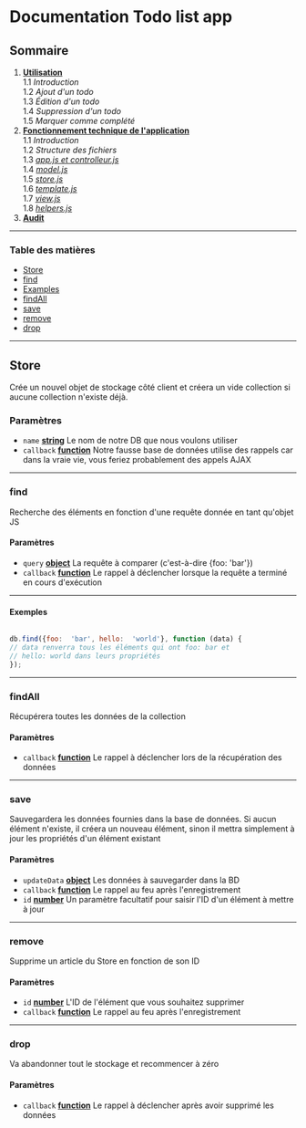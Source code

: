 # Documentation Todo list app


## Sommaire

1.  **[Utilisation](/todo-list-app/no_tech_use)** \
1.1 *Introduction* \
1.2 *Ajout d'un todo* \
1.3 *Édition d'un todo* \
1.4 *Suppression d'un todo* \
1.5 *Marquer comme complété*
2.  **[Fonctionnement technique de l'application](/todo-list-app/tech_use)** \
1.1 *Introduction* \
1.2 *Structure des fichiers* \
1.3 *[app.js et controlleur.js](/todo-list-app/tech_use_controller)* \
1.4 *[model.js](/todo-list-app/tech_use_model)* \
1.5 *[store.js](/todo-list-app/tech_use_storejs)* \
1.6 *[template.js](/todo-list-app/tech_use_template)* \
1.7 *[view.js](/todo-list-app/tech_use_view)* \
1.8 *[helpers.js](/todo-list-app/tech_use_helpers)* 
3.  **[Audit](/todo-list-app/tech_use_audit)**
---

<!-- Generated by documentation.js. Update this documentation by updating the source code. -->

### Table des matières

*  [Store][1]
*  [find][3]
*  [Examples][5]
*  [findAll][6]
*  [save][8]
*  [remove][10]
*  [drop][12]

---

## Store

  
Crée un nouvel objet de stockage côté client et créera un vide
collection si aucune collection n'existe déjà.


### Paramètres


*  `name`  **[string][14]** Le nom de notre DB que nous voulons utiliser
*  `callback`  **[function][15]** Notre fausse base de données utilise des rappels car dans la vraie vie, vous feriez probablement des appels AJAX

---

### find

Recherche des éléments en fonction d'une requête donnée en tant qu'objet JS


#### Paramètres

*  `query`  **[object][16]** La requête à comparer (c'est-à-dire {foo: 'bar'})
*  `callback`  **[function][15]** Le rappel à déclencher lorsque la requête a terminé en cours d'exécution

---

#### Exemples

  

```javascript

db.find({foo:  'bar', hello:  'world'}, function (data) {
// data renverra tous les éléments qui ont foo: bar et
// hello: world dans leurs propriétés
});

```

---
  
### findAll

Récupérera toutes les données de la collection


#### Paramètres

  

*  `callback`  **[function][15]** Le rappel à déclencher lors de la récupération des données

---

### save

Sauvegardera les données fournies dans la base de données. Si aucun élément n'existe, il créera un nouveau
élément, sinon il mettra simplement à jour les propriétés d'un élément existant

  

#### Paramètres

*  `updateData`  **[object][16]** Les données à sauvegarder dans la BD
*  `callback`  **[function][15]** Le rappel au feu après l'enregistrement
*  `id`  **[number][17]** Un paramètre facultatif pour saisir l'ID d'un élément à mettre à jour

---

### remove

Supprime un article du Store en fonction de son ID



#### Paramètres

*  `id`  **[number][17]** L'ID de l'élément que vous souhaitez supprimer
*  `callback`  **[function][15]** Le rappel au feu après l'enregistrement

---

### drop

Va abandonner tout le stockage et recommencer à zéro

  
#### Paramètres

*  `callback`  **[function][15]** Le rappel à déclencher après avoir supprimé les données

[1]: #store

[2]: #Paramètres

[3]: #find

[4]: #Paramètres-1

[5]: #examples

[6]: #findall

[7]: #Paramètres-2

[8]: #save

[9]: #Paramètres-3

[10]: #remove

[11]: #Paramètres-4

[12]: #drop

[13]: #Paramètres-5

[14]: https://developer.mozilla.org/docs/Web/JavaScript/Reference/Global_Objects/String

[15]: https://developer.mozilla.org/docs/Web/JavaScript/Reference/Statements/function

[16]: https://developer.mozilla.org/docs/Web/JavaScript/Reference/Global_Objects/Object

[17]: https://developer.mozilla.org/docs/Web/JavaScript/Reference/Global_Objects/Number
